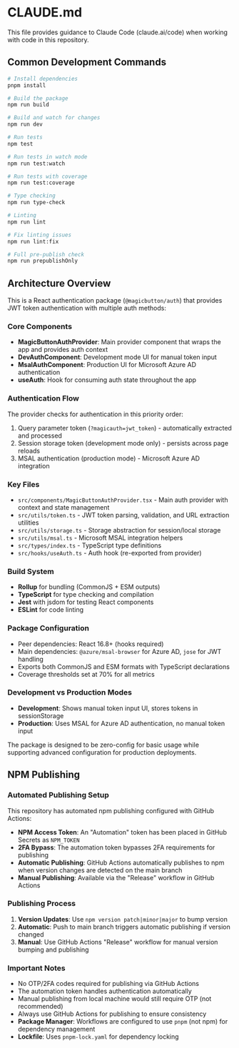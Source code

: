 # CLAUDE.md

This file provides guidance to Claude Code (claude.ai/code) when working with code in this repository.

## Common Development Commands

```bash
# Install dependencies
pnpm install

# Build the package
npm run build

# Build and watch for changes
npm run dev

# Run tests
npm test

# Run tests in watch mode
npm run test:watch

# Run tests with coverage
npm run test:coverage

# Type checking
npm run type-check

# Linting
npm run lint

# Fix linting issues
npm run lint:fix

# Full pre-publish check
npm run prepublishOnly
```

## Architecture Overview

This is a React authentication package (`@magicbutton/auth`) that provides JWT token authentication with multiple auth methods:

### Core Components

- **MagicButtonAuthProvider**: Main provider component that wraps the app and provides auth context
- **DevAuthComponent**: Development mode UI for manual token input
- **MsalAuthComponent**: Production UI for Microsoft Azure AD authentication
- **useAuth**: Hook for consuming auth state throughout the app

### Authentication Flow

The provider checks for authentication in this priority order:
1. Query parameter token (`?magicauth=jwt_token`) - automatically extracted and processed
2. Session storage token (development mode only) - persists across page reloads
3. MSAL authentication (production mode) - Microsoft Azure AD integration

### Key Files

- `src/components/MagicButtonAuthProvider.tsx` - Main auth provider with context and state management
- `src/utils/token.ts` - JWT token parsing, validation, and URL extraction utilities
- `src/utils/storage.ts` - Storage abstraction for session/local storage
- `src/utils/msal.ts` - Microsoft MSAL integration helpers
- `src/types/index.ts` - TypeScript type definitions
- `src/hooks/useAuth.ts` - Auth hook (re-exported from provider)

### Build System

- **Rollup** for bundling (CommonJS + ESM outputs)
- **TypeScript** for type checking and compilation
- **Jest** with jsdom for testing React components
- **ESLint** for code linting

### Package Configuration

- Peer dependencies: React 16.8+ (hooks required)
- Main dependencies: `@azure/msal-browser` for Azure AD, `jose` for JWT handling
- Exports both CommonJS and ESM formats with TypeScript declarations
- Coverage thresholds set at 70% for all metrics

### Development vs Production Modes

- **Development**: Shows manual token input UI, stores tokens in sessionStorage
- **Production**: Uses MSAL for Azure AD authentication, no manual token input

The package is designed to be zero-config for basic usage while supporting advanced configuration for production deployments.

## NPM Publishing

### Automated Publishing Setup

This repository has automated npm publishing configured with GitHub Actions:

- **NPM Access Token**: An "Automation" token has been placed in GitHub Secrets as `NPM_TOKEN`
- **2FA Bypass**: The automation token bypasses 2FA requirements for publishing
- **Automatic Publishing**: GitHub Actions automatically publishes to npm when version changes are detected on the main branch
- **Manual Publishing**: Available via the "Release" workflow in GitHub Actions

### Publishing Process

1. **Version Updates**: Use `npm version patch|minor|major` to bump version
2. **Automatic**: Push to main branch triggers automatic publishing if version changed
3. **Manual**: Use GitHub Actions "Release" workflow for manual version bumping and publishing

### Important Notes

- No OTP/2FA codes required for publishing via GitHub Actions
- The automation token handles authentication automatically
- Manual publishing from local machine would still require OTP (not recommended)
- Always use GitHub Actions for publishing to ensure consistency
- **Package Manager**: Workflows are configured to use `pnpm` (not npm) for dependency management
- **Lockfile**: Uses `pnpm-lock.yaml` for dependency locking